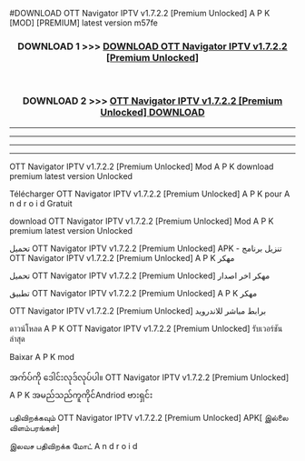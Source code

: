 #DOWNLOAD OTT Navigator IPTV v1.7.2.2  [Premium Unlocked] A P K [MOD] [PREMIUM] latest version m57fe



<div align="center">

<h3>DOWNLOAD 1 >>> <a href="https://teeasianyam.web.app?sq=OTT Navigator IPTV v1.7.2.2  [Premium Unlocked]">DOWNLOAD OTT Navigator IPTV v1.7.2.2  [Premium Unlocked] </a></h3><br>

<h3>DOWNLOAD 2 >>> <a href="https://teeasianyam.web.app?sq=OTT Navigator IPTV v1.7.2.2  [Premium Unlocked] ">OTT Navigator IPTV v1.7.2.2  [Premium Unlocked]  DOWNLOAD </a></h3>

</div>


----------------------------------------------------------

----------------------------------------------------------

----------------------------------------------------------

----------------------------------------------------------


OTT Navigator IPTV v1.7.2.2  [Premium Unlocked]  Mod A P K download premium latest version Unlocked

Télécharger OTT Navigator IPTV v1.7.2.2  [Premium Unlocked]  A P K pour A n d r o i d Gratuit

download OTT Navigator IPTV v1.7.2.2  [Premium Unlocked]  Mod A P K premium latest version Unlocked

تحميل OTT Navigator IPTV v1.7.2.2  [Premium Unlocked]  APK - تنزيل برنامج OTT Navigator IPTV v1.7.2.2  [Premium Unlocked]  A P K مهكر

تحميل OTT Navigator IPTV v1.7.2.2  [Premium Unlocked]  مهكر اخر اصدار

تطبيق OTT Navigator IPTV v1.7.2.2  [Premium Unlocked]  A P K مهكر

OTT Navigator IPTV v1.7.2.2  [Premium Unlocked]  برابط مباشر للاندرويد

ดาวน์โหลด A P K OTT Navigator IPTV v1.7.2.2  [Premium Unlocked]  รับเวอร์ชันล่าสุด

Baixar A P K mod

အက်ပ်ကို ဒေါင်းလုဒ်လုပ်ပါ။ OTT Navigator IPTV v1.7.2.2  [Premium Unlocked]  A P K အမည်သည်ကူကိုင်Andriod ဗားရှင်း

பதிவிறக்கவும் OTT Navigator IPTV v1.7.2.2  [Premium Unlocked]  APK[ இல்லை விளம்பரங்கள்] 
 
இலவச பதிவிறக்க மோட் A n d r o i d



